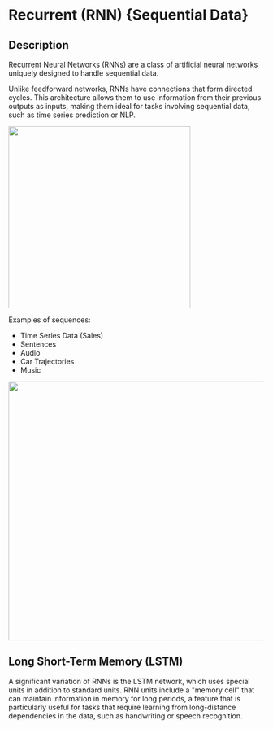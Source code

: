# Recurrent (RNN) {Sequential Data}

## Description

Recurrent Neural Networks (RNNs) are a class of artificial neural networks uniquely designed to handle sequential data.

Unlike feedforward networks, RNNs have connections that form directed cycles.
This architecture allows them to use information from their previous outputs as inputs, making them ideal for tasks involving sequential data, such as time series prediction or NLP.

<img src="image2.png" style="width:3.73164in" />

Examples of sequences:

- Time Series Data (Sales)
- Sentences
- Audio
- Car Trajectories
- Music

<img src="image1.png" style="width:5.29688in" />

## Long Short-Term Memory (LSTM)

A significant variation of RNNs is the LSTM network, which uses special units in addition to standard units.
RNN units include a "memory cell" that can maintain information in memory for long periods, a feature that is particularly useful for tasks that require learning from long-distance dependencies in the data, such as handwriting or speech recognition.
